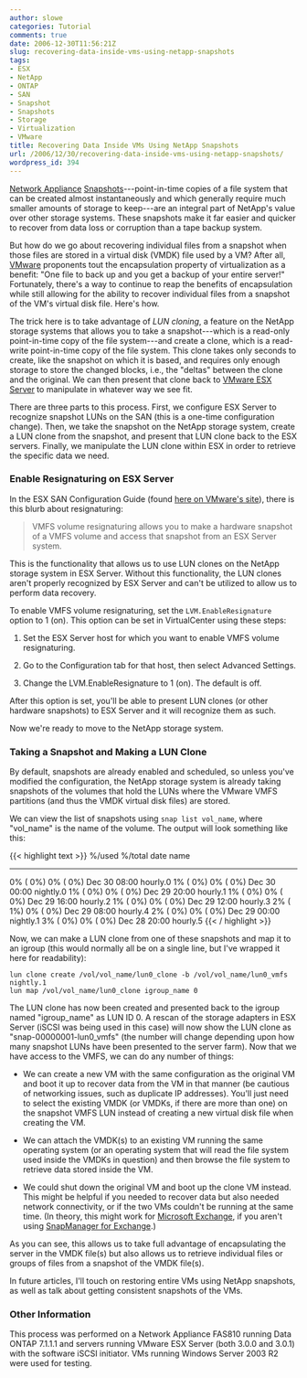 ```yaml
---
author: slowe
categories: Tutorial
comments: true
date: 2006-12-30T11:56:21Z
slug: recovering-data-inside-vms-using-netapp-snapshots
tags:
- ESX
- NetApp
- ONTAP
- SAN
- Snapshot
- Snapshots
- Storage
- Virtualization
- VMware
title: Recovering Data Inside VMs Using NetApp Snapshots
url: /2006/12/30/recovering-data-inside-vms-using-netapp-snapshots/
wordpress_id: 394
---
```


[Network Appliance](http://www.netapp.com/) [Snapshots](http://www.netapp.com/products/software/snapshot.html)---point-in-time copies of a file system that can be created almost instantaneously and which generally require much smaller amounts of storage to keep---are an integral part of NetApp's value over other storage systems. These snapshots make it far easier and quicker to recover from data loss or corruption than a tape backup system.

But how do we go about recovering individual files from a snapshot when those files are stored in a virtual disk (VMDK) file used by a VM? After all, [VMware](http://www.vmware.com/) proponents tout the encapsulation property of virtualization as a benefit: "One file to back up and you get a backup of your entire server!" Fortunately, there's a way to continue to reap the benefits of encapsulation while still allowing for the ability to recover individual files from a snapshot of the VM's virtual disk file. Here's how.

The trick here is to take advantage of _LUN cloning_, a feature on the NetApp storage systems that allows you to take a snapshot---which is a read-only point-in-time copy of the file system---and create a clone, which is a read-write point-in-time copy of the file system. This clone takes only seconds to create, like the snapshot on which it is based, and requires only enough storage to store the changed blocks, i.e., the "deltas" between the clone and the original. We can then present that clone back to [VMware ESX Server](http://www.vmware.com/products/vi/esx/) to manipulate in whatever way we see fit.

There are three parts to this process. First, we configure ESX Server to recognize snapshot LUNs on the SAN (this is a one-time configuration change). Then, we take the snapshot on the NetApp storage system, create a LUN clone from the snapshot, and present that LUN clone back to the ESX servers. Finally, we manipulate the LUN clone within ESX in order to retrieve the specific data we need.

### Enable Resignaturing on ESX Server

In the ESX SAN Configuration Guide (found [here on VMware's site](http://www.vmware.com/pdf/vi3_esx_san_cfg.pdf)), there is this blurb about resignaturing:

>VMFS volume resignaturing allows you to make a hardware snapshot of a VMFS volume and access that snapshot from an ESX Server system.

This is the functionality that allows us to use LUN clones on the NetApp storage system in ESX Server. Without this functionality, the LUN clones aren't properly recognized by ESX Server and can't be utilized to allow us to perform data recovery.

To enable VMFS volume resignaturing, set the `LVM.EnableResignature` option to 1 (on). This option can be set in VirtualCenter using these steps:

1. Set the ESX Server host for which you want to enable VMFS volume resignaturing.

2. Go to the Configuration tab for that host, then select Advanced Settings.

3. Change the LVM.EnableResignature to 1 (on). The default is off.

After this option is set, you'll be able to present LUN clones (or other hardware snapshots) to ESX Server and it will recognize them as such.

Now we're ready to move to the NetApp storage system.

### Taking a Snapshot and Making a LUN Clone

By default, snapshots are already enabled and scheduled, so unless you've modified the configuration, the NetApp storage system is already taking snapshots of the volumes that hold the LUNs where the VMware VMFS partitions (and thus the VMDK virtual disk files) are stored.

We can view the list of snapshots using `snap list vol_name`, where "vol_name" is the name of the volume. The output will look something like this:

{{< highlight text >}}
%/used    %/total     date          name
--------  ----------  ------------  --------
0% ( 0%)    0% ( 0%)  Dec 30 08:00  hourly.0
1% ( 0%)    0% ( 0%)  Dec 30 00:00  nightly.0
1% ( 0%)    0% ( 0%)  Dec 29 20:00  hourly.1
1% ( 0%)    0% ( 0%)  Dec 29 16:00  hourly.2
1% ( 0%)    0% ( 0%)  Dec 29 12:00  hourly.3
2% ( 1%)    0% ( 0%)  Dec 29 08:00  hourly.4
2% ( 0%)    0% ( 0%)  Dec 29 00:00  nightly.1
3% ( 0%)    0% ( 0%)  Dec 28 20:00  hourly.5
{{< / highlight >}}

Now, we can make a LUN clone from one of these snapshots and map it to an igroup (this would normally all be on a single line, but I've wrapped it here for readability):

	lun clone create /vol/vol_name/lun0_clone -b /vol/vol_name/lun0_vmfs nightly.1  
	lun map /vol/vol_name/lun0_clone igroup_name 0

The LUN clone has now been created and presented back to the igroup named "igroup\_name" as LUN ID 0. A rescan of the storage adapters in ESX Server (iSCSI was being used in this case) will now show the LUN clone as "snap-00000001-lun0_vmfs" (the number will change depending upon how many snapshot LUNs have been presented to the server farm). Now that we have access to the VMFS, we can do any number of things:

* We can create a new VM with the same configuration as the original VM and boot it up to recover data from the VM in that manner (be cautious of networking issues, such as duplicate IP addresses). You'll just need to select the existing VMDK (or VMDKs, if there are more than one) on the snapshot VMFS LUN instead of creating a new virtual disk file when creating the VM.

* We can attach the VMDK(s) to an existing VM running the same operating system (or an operating system that will read the file system used inside the VMDKs in question) and then browse the file system to retrieve data stored inside the VM.

* We could shut down the original VM and boot up the clone VM instead. This might be helpful if you needed to recover data but also needed network connectivity, or if the two VMs couldn't be running at the same time. (In theory, this might work for [Microsoft Exchange](http://www.microsoft.com/exchange/default.mspx), if you aren't using [SnapManager for Exchange](http://www.netapp.com/products/software/snapmanager-exchange.html).)

As you can see, this allows us to take full advantage of encapsulating the server in the VMDK file(s) but also allows us to retrieve individual files or groups of files from a snapshot of the VMDK file(s).

In future articles, I'll touch on restoring entire VMs using NetApp snapshots, as well as talk about getting consistent snapshots of the VMs.

### Other Information

This process was performed on a Network Appliance FAS810 running Data ONTAP 7.1.1.1 and servers running VMware ESX Server (both 3.0.0 and 3.0.1) with the software iSCSI initiator. VMs running Windows Server 2003 R2 were used for testing.
